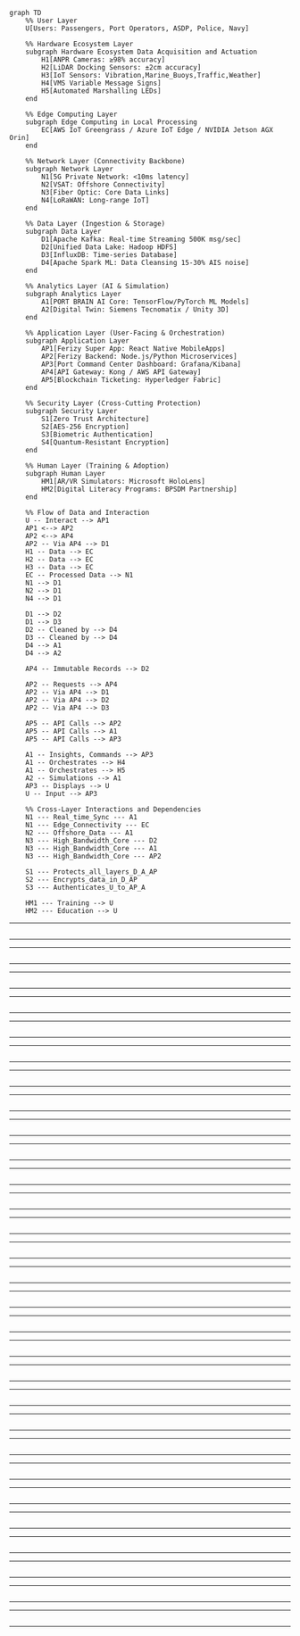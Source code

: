 ```mermaid
graph TD
    %% User Layer
    U[Users: Passengers, Port Operators, ASDP, Police, Navy]

    %% Hardware Ecosystem Layer
    subgraph Hardware Ecosystem Data Acquisition and Actuation
        H1[ANPR Cameras: ≥98% accuracy]
        H2[LiDAR Docking Sensors: ±2cm accuracy]
        H3[IoT Sensors: Vibration,Marine_Buoys,Traffic,Weather]
        H4[VMS Variable Message Signs]
        H5[Automated Marshalling LEDs]
    end

    %% Edge Computing Layer
    subgraph Edge Computing in Local Processing
        EC[AWS IoT Greengrass / Azure IoT Edge / NVIDIA Jetson AGX Orin]
    end

    %% Network Layer (Connectivity Backbone)
    subgraph Network Layer
        N1[5G Private Network: <10ms latency]
        N2[VSAT: Offshore Connectivity]
        N3[Fiber Optic: Core Data Links]
        N4[LoRaWAN: Long-range IoT]
    end

    %% Data Layer (Ingestion & Storage)
    subgraph Data Layer
        D1[Apache Kafka: Real-time Streaming 500K msg/sec]
        D2[Unified Data Lake: Hadoop HDFS]
        D3[InfluxDB: Time-series Database]
        D4[Apache Spark ML: Data Cleansing 15-30% AIS noise]
    end

    %% Analytics Layer (AI & Simulation)
    subgraph Analytics Layer
        A1[PORT BRAIN AI Core: TensorFlow/PyTorch ML Models]
        A2[Digital Twin: Siemens Tecnomatix / Unity 3D]
    end

    %% Application Layer (User-Facing & Orchestration)
    subgraph Application Layer
        AP1[Ferizy Super App: React Native MobileApps]
        AP2[Ferizy Backend: Node.js/Python Microservices]
        AP3[Port Command Center Dashboard: Grafana/Kibana]
        AP4[API Gateway: Kong / AWS API Gateway]
        AP5[Blockchain Ticketing: Hyperledger Fabric]
    end

    %% Security Layer (Cross-Cutting Protection)
    subgraph Security Layer
        S1[Zero Trust Architecture]
        S2[AES-256 Encryption]
        S3[Biometric Authentication]
        S4[Quantum-Resistant Encryption]
    end

    %% Human Layer (Training & Adoption)
    subgraph Human Layer
        HM1[AR/VR Simulators: Microsoft HoloLens]
        HM2[Digital Literacy Programs: BPSDM Partnership]
    end

    %% Flow of Data and Interaction
    U -- Interact --> AP1
    AP1 <--> AP2
    AP2 <--> AP4
    AP2 -- Via AP4 --> D1
    H1 -- Data --> EC
    H2 -- Data --> EC
    H3 -- Data --> EC
    EC -- Processed Data --> N1
    N1 --> D1
    N2 --> D1
    N4 --> D1

    D1 --> D2
    D1 --> D3
    D2 -- Cleaned by --> D4
    D3 -- Cleaned by --> D4
    D4 --> A1
    D4 --> A2

    AP4 -- Immutable Records --> D2

    AP2 -- Requests --> AP4
    AP2 -- Via AP4 --> D1
    AP2 -- Via AP4 --> D2
    AP2 -- Via AP4 --> D3

    AP5 -- API Calls --> AP2
    AP5 -- API Calls --> A1
    AP5 -- API Calls --> AP3

    A1 -- Insights, Commands --> AP3
    A1 -- Orchestrates --> H4
    A1 -- Orchestrates --> H5
    A2 -- Simulations --> A1
    AP3 -- Displays --> U
    U -- Input --> AP3

    %% Cross-Layer Interactions and Dependencies
    N1 --- Real_time_Sync --- A1
    N1 --- Edge_Connectivity --- EC
    N2 --- Offshore_Data --- A1
    N3 --- High_Bandwidth_Core --- D2
    N3 --- High_Bandwidth_Core --- A1
    N3 --- High_Bandwidth_Core --- AP2

    S1 --- Protects_all_layers_D_A_AP
    S2 --- Encrypts_data_in_D_AP
    S3 --- Authenticates_U_to_AP_A

    HM1 --- Training --> U
    HM2 --- Education --> U
```

---

```mermaid
```

---


---

```mermaid
```

---


---

```mermaid
```

---


---

```mermaid
```

---


---

```mermaid
```

---


---

```mermaid
```

---


---

```mermaid
```

---


---

```mermaid
```

---


---

```mermaid
```

---


---

```mermaid
```

---


---

```mermaid
```

---


---

```mermaid
```

---


---

```mermaid
```

---


---

```mermaid
```

---


---

```mermaid
```

---


---

```mermaid
```

---


---

```mermaid
```

---


---

```mermaid
```

---


---

```mermaid
```

---


---

```mermaid
```

---


---

```mermaid
```

---


---

```mermaid
```

---


---

```mermaid
```

---


---

```mermaid
```

---


---

```mermaid
```

---


---

```mermaid
```

---


---

```mermaid
```

---


---

```mermaid
```

---


---

```mermaid
```

---

